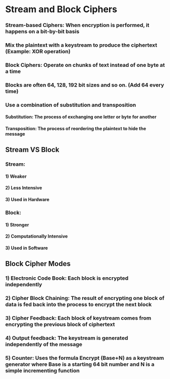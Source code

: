 # Stream and Block Ciphers

### Stream-based Ciphers: When encryption is performed, it happens on a bit-by-bit basis

### Mix the plaintext with a keystream to produce the ciphertext (Example: XOR operation)

### Block Ciphers: Operate on chunks of text instead of one byte at a time

### Blocks are often 64, 128, 192 bit sizes and so on. (Add 64 every time)

### Use a combination of substitution and transposition

#### Substitution: The process of exchanging one letter or byte for another

#### Transposition: The process of reordering the plaintext to hide the message

## Stream VS Block

### Stream:

#### 1) Weaker 

#### 2) Less Intensive

#### 3) Used in Hardware

### Block:

#### 1) Stronger

#### 2) Computationally Intensive

#### 3) Used in Software

## Block Cipher Modes

### 1) Electronic Code Book: Each block is encrypted independently 

### 2) Cipher Block Chaining: The result of encrypting one block of data is fed back into the process to encrypt the next block

### 3) Cipher Feedback: Each block of keystream comes from encrypting the previous block of ciphertext

### 4) Output feedback: The keystream is generated independently of the message

### 5) Counter: Uses the formula Encrypt (Base+N) as a keystream generator where Base is a starting 64 bit number and N is a simple incrementing function
